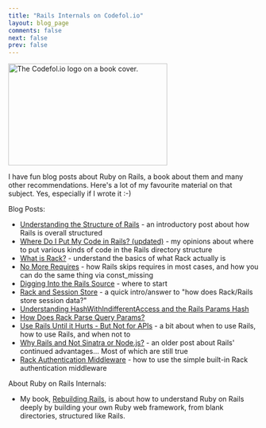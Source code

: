 ```yaml
---
title: "Rails Internals on Codefol.io"
layout: blog_page
comments: false
next: false
prev: false
---
```


<img src="/images/codefolio_book_transparent_320_205.png" class="pull-right" width="320" height="205" alt="The Codefol.io logo on a book cover."> </img>

I have fun blog posts about Ruby on Rails, a book about them and many other recommendations. Here's a lot of my favourite material on that subject. Yes, especially if I wrote it :-)

Blog Posts:

* [Understanding the Structure of Rails](/posts/Understanding-the-Structure-of-Rails/) - an introductory post about how Rails is overall structured
* [Where Do I Put My Code in Rails? (updated)](/posts/where-do-i-put-my-code-in-rails-updated/) - my opinions about where to put various kinds of code in the Rails directory structure
* [What is Rack?](/posts/What-is-Rack-A-Primer/) - understand the basics of what Rack actually is
* [No More Requires](/posts/No-More-Requires/) - how Rails skips requires in most cases, and how you can do the same thing via const_missing
* [Digging Into the Rails Source](/posts/Digging-Into-the-Rails-Source/) - where to start
* [Rack and Session Store](/posts/Rack-and-Session-Store/) - a quick intro/answer to "how does Rack/Rails store session data?"
* [Understanding HashWithIndifferentAccess and the Rails Params Hash](/posts/Deep-Rails-Understanding-HashWithIndifferentAccess-Understanding-the-Params-Hash/)
* [How Does Rack Parse Query Params?](/posts/How-Does-Rack-Parse-Query-Params-With-parse-nested-query/)
* [Use Rails Until it Hurts - But Not for APIs](/posts/Use-Rails-Until-It-Hurts-But-Not-for-APIs/) - a bit about when to use Rails, how to use Rails, and when not to
* [Why Rails and Not Sinatra or Node.js?](/posts/Why-Rails-and-not-Sinatra-or-Node-js/) - an older post about Rails' continued advantages... Most of which are still true
* [Rack Authentication Middleware](/posts/Rack-Authentication-Middleware/) - how to use the simple built-in Rack authentication middleware

About Ruby on Rails Internals:

* My book, <a href="https://rebuilding-rails.com">Rebuilding Rails</a>, is about how to understand Ruby on Rails deeply by building your own Ruby web framework, from blank directories, structured like Rails.
